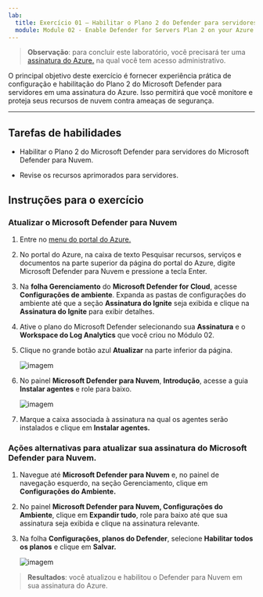 ```yaml
---
lab:
  title: Exercício 01 – Habilitar o Plano 2 do Defender para servidores na sua assinatura do Azure
  module: Module 02 - Enable Defender for Servers Plan 2 on your Azure subscription
---
```



>**Observação**: para concluir este laboratório, você precisará ter uma [assinatura do Azure.](https://azure.microsoft.com/en-us/free/?azure-portal=true) na qual você tem acesso administrativo. 


O principal objetivo deste exercício é fornecer experiência prática de configuração e habilitação do Plano 2 do Microsoft Defender para servidores em uma assinatura do Azure. Isso permitirá que você monitore e proteja seus recursos de nuvem contra ameaças de segurança. 

---

## Tarefas de habilidades

- Habilitar o Plano 2 do Microsoft Defender para servidores do Microsoft Defender para Nuvem.
  
- Revise os recursos aprimorados para servidores.

## Instruções para o exercício

### Atualizar o Microsoft Defender para Nuvem

1. Entre no [menu do portal do Azure.](https://portal.azure.com/)

2. No portal do Azure, na caixa de texto Pesquisar recursos, serviços e documentos na parte superior da página do portal do Azure, digite Microsoft Defender para Nuvem e pressione a tecla Enter.

3. Na **folha Gerenciamento** do **Microsoft Defender for Cloud**, acesse **Configurações de ambiente**. Expanda as pastas de configurações do ambiente até que a seção **Assinatura do Ignite** seja exibida e clique na **Assinatura do Ignite** para exibir detalhes.

4. Ative o plano do Microsoft Defender selecionando sua **Assinatura** e o **Workspace do Log Analytics** que você criou no Módulo 02.

5. Clique no grande botão azul **Atualizar** na parte inferior da página.
   
    ![imagem](https://github.com/MicrosoftLearning/Secure-Azure-services-and-workloads-with-Microsoft-Cloud-Security-Benchmark/assets/91347931/256bd584-b04f-4d5b-81a7-c83dd1af3b4f)
   
6. No painel **Microsoft Defender para Nuvem**, **Introdução**, acesse a guia **Instalar agentes** e role para baixo.

    ![imagem](https://github.com/MicrosoftLearning/Secure-Azure-services-and-workloads-with-Microsoft-Cloud-Security-Benchmark/assets/91347931/8120ec8f-23dc-4636-bc45-b415c7894b8c)

7. Marque a caixa associada à assinatura na qual os agentes serão instalados e clique em **Instalar agentes.**

### Ações alternativas para atualizar sua assinatura do Microsoft Defender para Nuvem.

1. Navegue até **Microsoft Defender para Nuvem** e, no painel de navegação esquerdo, na seção Gerenciamento, clique em **Configurações do Ambiente.**
   
2. No painel **Microsoft Defender para Nuvem, Configurações do Ambiente**, clique em **Expandir tudo**, role para baixo até que sua assinatura seja exibida e clique na assinatura relevante.

3. Na folha **Configurações, planos do Defender**, selecione **Habilitar todos os planos** e clique em **Salvar.**

   ![imagem](https://github.com/MicrosoftLearning/Secure-Azure-services-and-workloads-with-Microsoft-Defender-for-Cloud-regulatory-compliance-controls/assets/91347931/4b684851-98ae-4720-a3e3-afa99aab8c43)




   

   
> **Resultados**: você atualizou e habilitou o Defender para Nuvem em sua assinatura do Azure.
